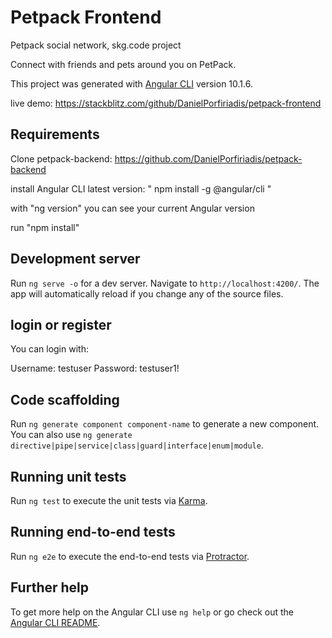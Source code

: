 # Petpack Frontend

Petpack social network, skg.code project

Connect with friends and pets around you on PetPack.

This project was generated with [Angular CLI](https://github.com/angular/angular-cli) version 10.1.6.

live demo: https://stackblitz.com/github/DanielPorfiriadis/petpack-frontend

## Requirements

Clone petpack-backend: https://github.com/DanielPorfiriadis/petpack-backend

install Angular CLI latest version: " npm install -g @angular/cli "

with "ng version" you can see your current Angular version

run "npm install"

## Development server

Run `ng serve -o` for a dev server. Navigate to `http://localhost:4200/`. The app will automatically reload if you change any of the source files.

## login or register
You can login with:

Username: testuser Password: testuser1!

## Code scaffolding

Run `ng generate component component-name` to generate a new component. You can also use `ng generate directive|pipe|service|class|guard|interface|enum|module`.

## Running unit tests

Run `ng test` to execute the unit tests via [Karma](https://karma-runner.github.io).

## Running end-to-end tests

Run `ng e2e` to execute the end-to-end tests via [Protractor](http://www.protractortest.org/).

## Further help

To get more help on the Angular CLI use `ng help` or go check out the [Angular CLI README](https://github.com/angular/angular-cli/blob/master/README.md).
